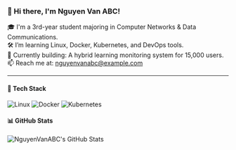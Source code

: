 ### 👋 Hi there, I'm Nguyen Van ABC!

🎓 I'm a 3rd-year student majoring in Computer Networks & Data Communications.  
🛠️ I’m learning Linux, Docker, Kubernetes, and DevOps tools.  
🌱 Currently building: A hybrid learning monitoring system for 15,000 users.  
📫 Reach me at: nguyenvanabc@example.com

---

#### 🔧 Tech Stack
![Linux](https://img.shields.io/badge/Linux-FCC624?style=flat&logo=linux&logoColor=black)
![Docker](https://img.shields.io/badge/Docker-2496ED?style=flat&logo=docker&logoColor=white)
![Kubernetes](https://img.shields.io/badge/Kubernetes-326CE5?style=flat&logo=kubernetes&logoColor=white)

#### 📊 GitHub Stats
![NguyenVanABC's GitHub Stats](https://github-readme-stats.vercel.app/api?username=nguyenvanabc&show_icons=true&theme=radical)
